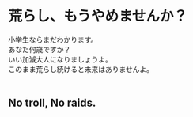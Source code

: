 # 荒らし、もうやめませんか？
小学生ならまだわかります。<br>
あなた何歳ですか？<br>
いい加減大人になりましょうよ。<br>
このまま荒らし続けると未来はありませんよ。<br>
<br>
## No troll, No raids.
